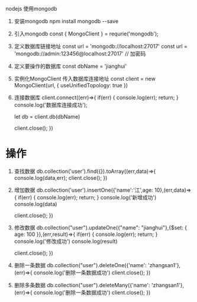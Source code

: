 nodejs 使用mongodb

1. 安装mongodb
npm install mongodb --save

2. 引入mongodb
const { MongoClient } = requrie('mongodb');

3. 定义数据库链接地址
const url = 'mongodb://localhost:27017'
const url = 'mongodb://admin:123456@localhost:27017' // 加密码


4. 定义要操作的数据库
const dbName = 'jianghui'

5. 实例化MongoClient 传入数据库连接地址
const client = new MongoClient(url, { useUnifiedTopology: true })

6. 连接数据库
client.connect((err)=>{
    if(err) {
        console.log(err);
        return;
    }
    console.log('数据库连接成功');

    let db = client.db(dbName)

    client.close();
})


# 操作
1. 查找数据
db.collection('user').find({}).toArray((err,data)=>{
    console.log(data,err);
    client.close();
})

2. 增加数据
db.collection('user').insertOne({'name':'江',age: 10},(err,data)=>{
    if(err) {
        console.log(err);
        return;
    }
    console.log('新增成功')
    console.log(data)

    client.close();
})

3. 修改数据
db.collection("user").updateOne({"name": "jianghui"},{$set: { age: 100 }},(err,result)=>{
    if(err) {
        console.log(err);
        return;
    }
    console.log('修改成功')
    console.log(result)

    client.close();
})

4. 删除一条数据
db.collection("user").deleteOne({'name': 'zhangsan1'},(err)=>{
    console.log('删除一条数据成功')
    client.close();
})

5. 删除多条数据
db.collection("user").deleteMany({'name': 'zhangsan1'},(err)=>{
    console.log('删除一条数据成功')
    client.close();
})
